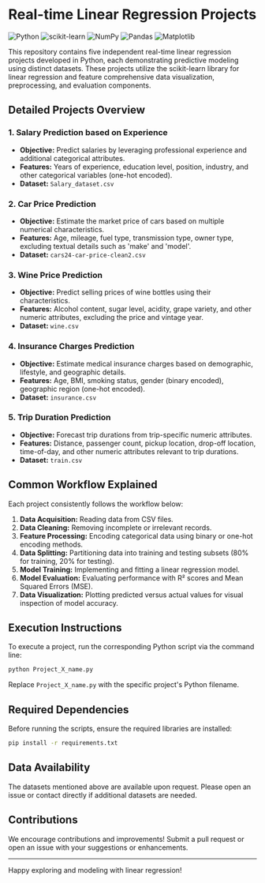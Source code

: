 # Real-time Linear Regression Projects

![Python](https://img.shields.io/badge/python-v3.8+-blue.svg)
![scikit-learn](https://img.shields.io/badge/scikit--learn-v1.0+-orange.svg)
![NumPy](https://img.shields.io/badge/numpy-v1.19+-yellow.svg)
![Pandas](https://img.shields.io/badge/pandas-v1.1+-lightgrey.svg)
![Matplotlib](https://img.shields.io/badge/matplotlib-v3.3+-brightgreen.svg)


This repository contains five independent real-time linear regression projects developed in Python, each demonstrating predictive modeling using distinct datasets. These projects utilize the scikit-learn library for linear regression and feature comprehensive data visualization, preprocessing, and evaluation components.

## Detailed Projects Overview

### 1. Salary Prediction based on Experience

* **Objective:** Predict salaries by leveraging professional experience and additional categorical attributes.
* **Features:** Years of experience, education level, position, industry, and other categorical variables (one-hot encoded).
* **Dataset:** `Salary_dataset.csv`

### 2. Car Price Prediction

* **Objective:** Estimate the market price of cars based on multiple numerical characteristics.
* **Features:** Age, mileage, fuel type, transmission type, owner type, excluding textual details such as 'make' and 'model'.
* **Dataset:** `cars24-car-price-clean2.csv`

### 3. Wine Price Prediction

* **Objective:** Predict selling prices of wine bottles using their characteristics.
* **Features:** Alcohol content, sugar level, acidity, grape variety, and other numeric attributes, excluding the price and vintage year.
* **Dataset:** `wine.csv`

### 4. Insurance Charges Prediction

* **Objective:** Estimate medical insurance charges based on demographic, lifestyle, and geographic details.
* **Features:** Age, BMI, smoking status, gender (binary encoded), geographic region (one-hot encoded).
* **Dataset:** `insurance.csv`

### 5. Trip Duration Prediction

* **Objective:** Forecast trip durations from trip-specific numeric attributes.
* **Features:** Distance, passenger count, pickup location, drop-off location, time-of-day, and other numeric attributes relevant to trip durations.
* **Dataset:** `train.csv`

## Common Workflow Explained

Each project consistently follows the workflow below:

1. **Data Acquisition:** Reading data from CSV files.
2. **Data Cleaning:** Removing incomplete or irrelevant records.
3. **Feature Processing:** Encoding categorical data using binary or one-hot encoding methods.
4. **Data Splitting:** Partitioning data into training and testing subsets (80% for training, 20% for testing).
5. **Model Training:** Implementing and fitting a linear regression model.
6. **Model Evaluation:** Evaluating performance with R² scores and Mean Squared Errors (MSE).
7. **Data Visualization:** Plotting predicted versus actual values for visual inspection of model accuracy.

## Execution Instructions

To execute a project, run the corresponding Python script via the command line:

```bash
python Project_X_name.py
```

Replace `Project_X_name.py` with the specific project's Python filename.

## Required Dependencies

Before running the scripts, ensure the required libraries are installed:

```bash
pip install -r requirements.txt
```

## Data Availability

The datasets mentioned above are available upon request. Please open an issue or contact directly if additional datasets are needed.

## Contributions

We encourage contributions and improvements! Submit a pull request or open an issue with your suggestions or enhancements.

---

Happy exploring and modeling with linear regression!

